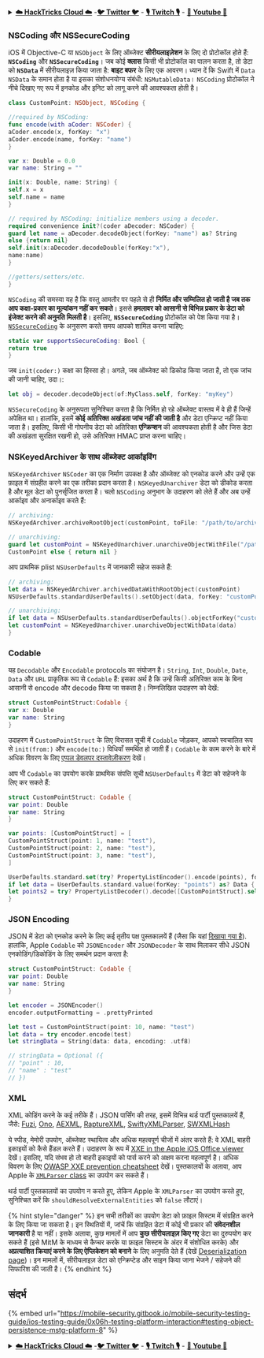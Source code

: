 <details>

<summary><a href="https://cloud.hacktricks.xyz/pentesting-cloud/pentesting-cloud-methodology"><strong>☁️ HackTricks Cloud ☁️</strong></a> -<a href="https://twitter.com/hacktricks_live"><strong>🐦 Twitter 🐦</strong></a> - <a href="https://www.twitch.tv/hacktricks_live/schedule"><strong>🎙️ Twitch 🎙️</strong></a> - <a href="https://www.youtube.com/@hacktricks_LIVE"><strong>🎥 Youtube 🎥</strong></a></summary>

- क्या आप किसी **साइबर सुरक्षा कंपनी** में काम करते हैं? क्या आप अपनी कंपनी को **हैकट्रिक्स में विज्ञापित** देखना चाहते हैं? या क्या आपको **PEASS की नवीनतम संस्करण या HackTricks को PDF में डाउनलोड** करने की उपलब्धता चाहिए? [**सदस्यता योजनाएं**](https://github.com/sponsors/carlospolop) की जांच करें!

- खोजें [**The PEASS Family**](https://opensea.io/collection/the-peass-family), हमारा विशेष संग्रह [**NFTs**](https://opensea.io/collection/the-peass-family)

- प्राप्त करें [**आधिकारिक PEASS & HackTricks swag**](https://peass.creator-spring.com)

- **शामिल हों** [**💬**](https://emojipedia.org/speech-balloon/) [**Discord समूह**](https://discord.gg/hRep4RUj7f) या [**टेलीग्राम समूह**](https://t.me/peass) या मुझे **Twitter** पर **फ़ॉलो** करें [**🐦**](https://github.com/carlospolop/hacktricks/tree/7af18b62b3bdc423e11444677a6a73d4043511e9/\[https:/emojipedia.org/bird/README.md)[**@carlospolopm**](https://twitter.com/hacktricks_live)**.**

- **अपने हैकिंग ट्रिक्स साझा करें, [hacktricks रेपो](https://github.com/carlospolop/hacktricks) और [hacktricks-cloud रेपो](https://github.com/carlospolop/hacktricks-cloud) में पीआर जमा करके।**

</details>




### NSCoding और NSSecureCoding

iOS में Objective-C या `NSObject` के लिए ऑब्जेक्ट **सीरीयलाइज़ेशन** के लिए दो प्रोटोकॉल होते हैं: **`NSCoding`** और **`NSSecureCoding`**। जब कोई **क्लास** किसी भी प्रोटोकॉल का पालन करता है, तो डेटा को **`NSData`** में सीरीयलाइज़ किया जाता है: **बाइट बफर** के लिए एक आवरण। ध्यान दें कि Swift में `Data` `NSData` के समान होता है या इसका संशोधनयोग्य संबंधी: `NSMutableData`। `NSCoding` प्रोटोकॉल ने नीचे दिखाए गए रूप में इनकोड और इनिट को लागू करने की आवश्यकता होती है।
```swift
class CustomPoint: NSObject, NSCoding {

//required by NSCoding:
func encode(with aCoder: NSCoder) {
aCoder.encode(x, forKey: "x")
aCoder.encode(name, forKey: "name")
}

var x: Double = 0.0
var name: String = ""

init(x: Double, name: String) {
self.x = x
self.name = name
}

// required by NSCoding: initialize members using a decoder.
required convenience init?(coder aDecoder: NSCoder) {
guard let name = aDecoder.decodeObject(forKey: "name") as? String
else {return nil}
self.init(x:aDecoder.decodeDouble(forKey:"x"),
name:name)
}

//getters/setters/etc.
}
```
`NSCoding` की समस्या यह है कि वस्तु आमतौर पर पहले से ही **निर्मित और सम्मिलित हो जाती है जब तक आप कक्षा-प्रकार का मूल्यांकन नहीं कर सकते**। इससे **हमलावर को आसानी से विभिन्न प्रकार के डेटा को इंजेक्ट करने की अनुमति मिलती है**। इसलिए, **`NSSecureCoding`** प्रोटोकॉल को पेश किया गया है। [`NSSecureCoding`](https://developer.apple.com/documentation/foundation/NSSecureCoding) के अनुसरण करते समय आपको शामिल करना चाहिए:
```swift
static var supportsSecureCoding: Bool {
return true
}
```
जब `init(coder:)` कक्षा का हिस्सा हो। अगले, जब ऑब्जेक्ट को डिकोड किया जाता है, तो एक जांच की जानी चाहिए, उदा।:
```swift
let obj = decoder.decodeObject(of:MyClass.self, forKey: "myKey")
```
`NSSecureCoding` के अनुरूपता सुनिश्चित करता है कि निर्मित हो रहे ऑब्जेक्ट वास्तव में वे ही हैं जिन्हें अपेक्षित था। हालांकि, इसमें **कोई अतिरिक्त अखंडता जांच नहीं की जाती है** और डेटा एन्क्रिप्ट नहीं किया जाता है। इसलिए, किसी भी गोपनीय डेटा को अतिरिक्त **एन्क्रिप्शन** की आवश्यकता होती है और जिस डेटा की अखंडता सुरक्षित रखनी हो, उसे अतिरिक्त HMAC प्राप्त करना चाहिए।

### NSKeyedArchiver के साथ ऑब्जेक्ट आर्काइविंग

`NSKeyedArchiver` `NSCoder` का एक निर्माण उपकक्ष है और ऑब्जेक्ट को एनकोड करने और उन्हें एक फ़ाइल में संग्रहीत करने का एक तरीका प्रदान करता है। `NSKeyedUnarchiver` डेटा को डीकोड करता है और मूल डेटा को पुनर्सृजित करता है। चलो `NSCoding` अनुभाग के उदाहरण को लेते हैं और अब उन्हें आर्काइव और अनार्काइव करते हैं:
```swift
// archiving:
NSKeyedArchiver.archiveRootObject(customPoint, toFile: "/path/to/archive")

// unarchiving:
guard let customPoint = NSKeyedUnarchiver.unarchiveObjectWithFile("/path/to/archive") as?
CustomPoint else { return nil }
```
आप प्राथमिक plist `NSUserDefaults` में जानकारी सहेज सकते हैं:
```swift
// archiving:
let data = NSKeyedArchiver.archivedDataWithRootObject(customPoint)
NSUserDefaults.standardUserDefaults().setObject(data, forKey: "customPoint")

// unarchiving:
if let data = NSUserDefaults.standardUserDefaults().objectForKey("customPoint") as? NSData {
let customPoint = NSKeyedUnarchiver.unarchiveObjectWithData(data)
}
```
### Codable

यह `Decodable` और `Encodable` protocols का संयोजन है। `String`, `Int`, `Double`, `Date`, `Data` और `URL` प्राकृतिक रूप से `Codable` हैं: इसका अर्थ है कि उन्हें किसी अतिरिक्त काम के बिना आसानी से encode और decode किया जा सकता है। निम्नलिखित उदाहरण को देखें:
```swift
struct CustomPointStruct:Codable {
var x: Double
var name: String
}
```
उदाहरण में `CustomPointStruct` के लिए विरासत सूची में `Codable` जोड़कर, आपको स्वचालित रूप से `init(from:)` और `encode(to:)` विधियाँ समर्थित हो जाती हैं। `Codable` के काम करने के बारे में अधिक विवरण के लिए [एप्पल डेवलपर दस्तावेज़ीकरण](https://developer.apple.com/documentation/foundation/archives\_and\_serialization/encoding\_and\_decoding\_custom\_types) देखें।

आप भी `Codable` का उपयोग करके प्राथमिक संपत्ति सूची `NSUserDefaults` में डेटा को सहेजने के लिए कर सकते हैं:
```swift
struct CustomPointStruct: Codable {
var point: Double
var name: String
}

var points: [CustomPointStruct] = [
CustomPointStruct(point: 1, name: "test"),
CustomPointStruct(point: 2, name: "test"),
CustomPointStruct(point: 3, name: "test"),
]

UserDefaults.standard.set(try? PropertyListEncoder().encode(points), forKey: "points")
if let data = UserDefaults.standard.value(forKey: "points") as? Data {
let points2 = try? PropertyListDecoder().decode([CustomPointStruct].self, from: data)
}
```
### JSON Encoding

JSON में डेटा को एनकोड करने के लिए कई तृतीय पक्ष पुस्तकालयें हैं (जैसा कि यहां [दिखाया गया है](https://mobile-security.gitbook.io/mobile-security-testing-guide/ios-testing-guide/0x06h-testing-platform-interaction#json-and-codable)). हालांकि, Apple `Codable` को `JSONEncoder` और `JSONDecoder` के साथ मिलाकर सीधे JSON एनकोडिंग/डिकोडिंग के लिए समर्थन प्रदान करता है:
```swift
struct CustomPointStruct: Codable {
var point: Double
var name: String
}

let encoder = JSONEncoder()
encoder.outputFormatting = .prettyPrinted

let test = CustomPointStruct(point: 10, name: "test")
let data = try encoder.encode(test)
let stringData = String(data: data, encoding: .utf8)

// stringData = Optional ({
// "point" : 10,
// "name" : "test"
// })
```
### XML

XML कोडिंग करने के कई तरीके हैं। JSON पार्सिंग की तरह, इसमें विभिन्न थर्ड पार्टी पुस्तकालयें हैं, जैसे: [Fuzi](https://github.com/cezheng/Fuzi), [Ono](https://github.com/mattt/Ono), [AEXML](https://github.com/tadija/AEXML), [RaptureXML](https://github.com/ZaBlanc/RaptureXML), [SwiftyXMLParser](https://github.com/yahoojapan/SwiftyXMLParser), [SWXMLHash](https://github.com/drmohundro/SWXMLHash)

ये स्पीड, मेमोरी उपयोग, ऑब्जेक्ट स्थायित्व और अधिक महत्वपूर्ण चीजों में अंतर करते हैं: वे XML बाहरी इकाइयों को कैसे हैंडल करते हैं। उदाहरण के रूप में [XXE in the Apple iOS Office viewer](https://nvd.nist.gov/vuln/detail/CVE-2015-3784) देखें। इसलिए, यदि संभव हो तो बाहरी इकाइयों को पार्स करने को अक्षम करना महत्वपूर्ण है। अधिक विवरण के लिए [OWASP XXE prevention cheatsheet](https://cheatsheetseries.owasp.org/cheatsheets/XML\_External\_Entity\_Prevention\_Cheat\_Sheet.html) देखें। पुस्तकालयों के अलावा, आप Apple के [`XMLParser` class](https://developer.apple.com/documentation/foundation/xmlparser) का उपयोग कर सकते हैं।

थर्ड पार्टी पुस्तकालयों का उपयोग न करते हुए, लेकिन Apple के `XMLParser` का उपयोग करते हुए, सुनिश्चित करें कि `shouldResolveExternalEntities` को `false` लौटाएं।

{% hint style="danger" %}
इन सभी तरीकों का उपयोग डेटा को फ़ाइल सिस्टम में संग्रहित करने के लिए किया जा सकता है। इन स्थितियों में, जांचें कि संग्रहित डेटा में कोई भी प्रकार की **संवेदनशील जानकारी** है या नहीं।
इसके अलावा, कुछ मामलों में आप **कुछ सीरीयलाइज़ किए गए** डेटा का दुरुपयोग कर सकते हैं (इसे MitM के माध्यम से कैप्चर करके या फ़ाइल सिस्टम के अंदर में संशोधित करके) और **अप्रत्याशित क्रियाएं करने के लिए ऐप्लिकेशन को बनाने** के लिए अनुमति देते हैं (देखें [Deserialization page](../../pentesting-web/deserialization/))। इन मामलों में, सीरीयलाइज़ डेटा को एन्क्रिप्टेड और साइन किया जाना भेजने / सहेजने की सिफारिश की जाती है।
{% endhint %}

## संदर्भ

{% embed url="https://mobile-security.gitbook.io/mobile-security-testing-guide/ios-testing-guide/0x06h-testing-platform-interaction#testing-object-persistence-mstg-platform-8" %}



<details>

<summary><a href="https://cloud.hacktricks.xyz/pentesting-cloud/pentesting-cloud-methodology"><strong>☁️ HackTricks Cloud ☁️</strong></a> -<a href="https://twitter.com/hacktricks_live"><strong>🐦 Twitter 🐦</strong></a> - <a href="https://www.twitch.tv/hacktricks_live/schedule"><strong>🎙️ Twitch 🎙️</strong></a> - <a href="https://www.youtube.com/@hacktricks_LIVE"><strong>🎥 Youtube 🎥</strong></a></summary>

- क्या आप किसी **साइबर सुरक्षा कंपनी** में काम करते हैं? क्या आप चाहते हैं कि आपकी **कंपनी HackTricks में विज्ञापित** हो? या क्या आप **PEASS के नवीनतम संस्करण का उपयोग करना चाहते हैं या HackTricks को PDF में डाउनलोड करना चाहते हैं**? [**सदस्यता योजनाएं**](https://github.com/sponsors/carlospolop) की जांच करें!

- खोजें [**The PEASS Family**](https://opensea.io/collection/the-peass-family), हमारा विशेष [**NFT**](https://opensea.io/collection/the-peass-family) संग्रह।

- प्राप्त करें [**आधिकारिक PEASS & HackTricks swag**](https://peass.creator-spring.com)

- **शामिल हों** [**💬**](https://emojipedia.org/speech-balloon/) [**Discord समूह**](https://discord.gg/hRep4RUj7f) या [**टेलीग्राम समूह**](https://t.me/peass) में या मुझे **ट्विटर** [**🐦**](https://github.com/carlospolop/hacktricks/tree/7af18b62b3bdc423e11444677a6a73d4043511e9/\[https:/emojipedia.org/bird/README.md)[**@carlospolopm**](https://twitter.com/hacktricks_live)** का** अनुसरण करें।

- **अपने हैकिंग ट्रिक्स साझा करें, हैकट्रिक्स रेपो और हैकट्रिक्स-क्लाउड रेपो में पीआर जमा करके**।

</details>

